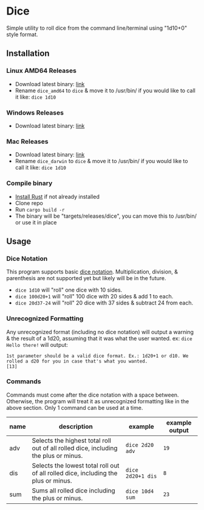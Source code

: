 # Dice
Simple utility to roll dice from the command line/terminal using "1d10+0" style format.

## Installation
### Linux AMD64 Releases
  - Download latest binary: [link](https://github.com/satetheus/dice/releases/latest/download/dice_amd64)
  - Rename `dice_amd64` to `dice` & move it to /usr/bin/ if you would like to call it like: `dice 1d10`

### Windows Releases
  - Download latest binary: [link](https://github.com/satetheus/dice/releases/latest/download/dice.exe)

### Mac Releases
  - Download latest binary: [link](https://github.com/satetheus/dice/releases/latest/download/dice_darwin)
  - Rename `dice_darwin` to `dice` & move it to /usr/bin/ if you would like to call it like: `dice 1d10`

### Compile binary
  - [Install Rust](https://rustup.rs/) if not already installed
  - Clone repo
  - Run `cargo build -r`
  - The binary will be "targets/releases/dice", you can move this to /usr/bin/ or use it in place

## Usage
### Dice Notation
This program supports basic [dice notation](https://en.wikipedia.org/wiki/Dice_notation). Multiplication, division, & parenthesis are not supported yet but likely will be in the future.
 - `dice 1d10` will "roll" one dice with 10 sides.
 - `dice 100d20+1` will "roll" 100 dice with 20 sides & add 1 to each.
 - `dice 20d37-24` will "roll" 20 dice with 37 sides & subtract 24 from each.

### Unrecognized Formatting
Any unrecognized format (including no dice notation) will output a warning & the result of a 1d20, assuming that it was what the user wanted.
ex: `dice Hello there!` will output:
```
1st parameter should be a valid dice format. Ex.: 1d20+1 or d10. We rolled a d20 for you in case that's what you wanted.
[13]
```

### Commands
Commands must come after the dice notation with a space between. Otherwise, the program will treat it as unrecognized formatting like in the above section.
Only 1 command can be used at a time.

| name | description                                                                         | example           | example output |
| ---- | -------------                                                                       | -------           | -------------- |
| adv  | Selects the highest total roll out of all rolled dice, including the plus or minus. | `dice 2d20 adv`   | `19`           |
| dis  | Selects the lowest total roll out of all rolled dice, including the plus or minus.  | `dice 2d20+1 dis` | `8`            |
| sum  | Sums all rolled dice including the plus or minus.                                   | `dice 10d4 sum`   | `23`           |
